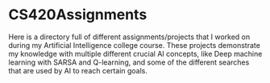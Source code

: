 # CS420Assignments

Here is a directory full of different assignments/projects that I worked on during my Artificial Intelligence college course. These projects demonstrate my knowledge with multiple different crucial AI concepts, like Deep machine learning with SARSA and Q-learning, and some of the different searches that are used by AI to reach certain goals.
